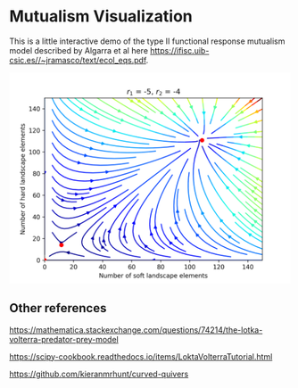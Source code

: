 # Mutualism Visualization

This is a little interactive demo of the type II functional response mutualism model described by Algarra et al 
here https://ifisc.uib-csic.es//~jramasco/text/ecol_eqs.pdf.

![image](landscape_images/stream_mutual_dependence.png)

## Other references
https://mathematica.stackexchange.com/questions/74214/the-lotka-volterra-predator-prey-model

https://scipy-cookbook.readthedocs.io/items/LoktaVolterraTutorial.html

https://github.com/kieranmrhunt/curved-quivers